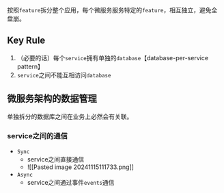 按照`feature`拆分整个应用，每个微服务服务特定的`feature`，相互独立，避免全盘崩。
## Key Rule
1. （必要的话）每个`service`拥有单独的`database`【database-per-service pattern】
2. `service`之间不能互相访问`database`

## 微服务架构的数据管理 
单独拆分的数据库之间在业务上必然会有关联。
### service之间的通信
- `Sync`
	- service之间直接通信
	- ![[Pasted image 20241115111733.png]]
- `Async`
	- service之间通过事件`events`通信
